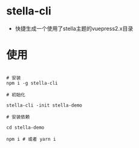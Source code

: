 # stella-cli

- 快捷生成一个使用了stella主题的vuepress2.x目录

# 使用

```shell

# 安装
npm i -g stella-cli

# 初始化

stella-cli -init stella-demo

# 安装依赖

cd stella-demo

npm i # 或者 yarn i

```
